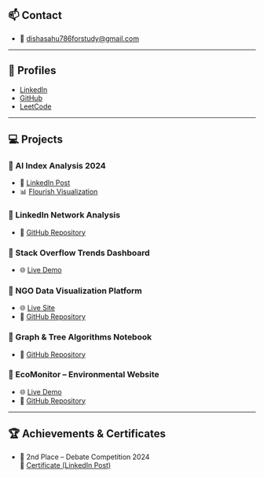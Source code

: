## 📫 Contact
- 📧 [dishasahu786forstudy@gmail.com](mailto:dishasahu786forstudy@gmail.com)

---

## 💼 Profiles
- [LinkedIn](https://www.linkedin.com/in/disha-sahu-a1a17b301/)
- [GitHub](https://github.com/Disha-01-alt)
- [LeetCode](https://leetcode.com/u/Disha-01-alt/)

---

## 💻 Projects

### 🔹 AI Index Analysis 2024
- 📌 [LinkedIn Post](https://www.linkedin.com/posts/disha-sahu-a1a17b301_artificialintelligence-aiindex-techtrends-activity-7291321892790009856-fXF8?utm_source=share&utm_medium=member_desktop&rcm=ACoAAE0W4vYBCJwzJDMhJz7SEbHnD-2SxoCEn6A)
- 📊 [Flourish Visualization](https://public.flourish.studio/visualisation/21378366/)

### 🔹 LinkedIn Network Analysis
- 🔗 [GitHub Repository](https://github.com/Disha-01-alt/Linkedin-Network-Analysis.git)

### 🔹 Stack Overflow Trends Dashboard
- 🌐 [Live Demo](https://melodic-salamander-ac9eb8.netlify.app/)

### 🔹 NGO Data Visualization Platform
- 🌐 [Live Site](https://student-website.onrender.com)
- 🔗 [GitHub Repository](https://github.com/Disha-01-alt/Student_Website.git)

### 🔹 Graph & Tree Algorithms Notebook
- 🔗 [GitHub Repository](https://github.com/Disha-01-alt/Graph-and-Tree-Algorithms-Tutorial.git)

### 🔹 EcoMonitor – Environmental Website
- 🌐 [Live Demo](https://admirable-frangipane-21d5ff.netlify.app/)
- 🔗 [GitHub Repository](https://github.com/Disha-01-alt/EcoBackend.git)

---

## 🏆 Achievements & Certificates
- 🥈 2nd Place – Debate Competition 2024  
  📜 [Certificate (LinkedIn Post)](https://www.linkedin.com/posts/disha-sahu-a1a17b301_aiclub-debateclub-achievement-activity-7291842674733600768-CE1E?utm_source=share&utm_medium=member_desktop&rcm=ACoAAE0W4vYBCJwzJDMhJz7SEbHnD-2SxoCEn6A)
